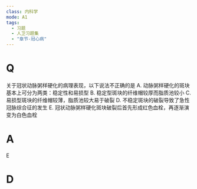 ```yaml
---
class: 内科学
mode: A1
tags:
  - 习题
  - 人卫习题集
  - "章节-冠心病"
---
```


# Q
关于冠状动脉粥样硬化的病理表现，以下说法不正确的是
A. 动脉粥样硬化的斑块基本上可分为两类：稳定性和易损型
B. 稳定型斑块的纤维帽较厚而脂质池较小
C. 易损型斑块的纤维帽较薄，脂质池较大易于破裂
D. 不稳定斑块的破裂导致了急性冠脉综合征的发生
E. 冠状动脉粥样硬化斑块破裂后首先形成红色血栓，再逐渐演变为白色血栓
# A
E

# D
